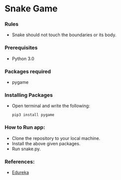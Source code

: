 # Snake Game


### Rules
* Snake should not touch the boundaries or its body.


### Prerequisites
* Python 3.0

### Packages required
* pygame

### Installing Packages
* Open terminal and write the following:
    ```
    pip3 install pygame
    ```    
### How to Run app:
* Clone the repository to your local machine.
* Install the above given packages.
* Run snake.py.

### References:
* [Edureka](https://www.edureka.co/blog/snake-game-with-pygame/)
